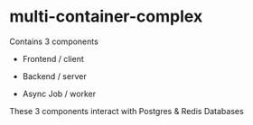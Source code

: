 # multi-container-complex

Contains 3 components

- Frontend / client

- Backend / server

- Async Job / worker

These 3 components interact with Postgres & Redis Databases
